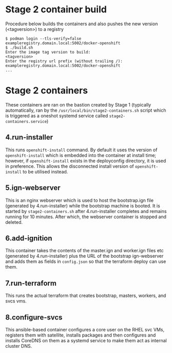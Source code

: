 # Stage 2 container build

Procedure below builds the containers and also pushes the new version (\<tagversion\>) to a registry
  
```
$ podman login --tls-verify=false exampleregistry.domain.local:5002/docker-openshift
$ ./build.sh
Enter the image tag version to build:
<tagversion>
Enter the registry url prefix (without trailing /):
exampleregistry.domain.local:5002/docker-openshift
...
```

# Stage 2 containers

These containers are ran on the bastion created by Stage 1 (typically automatically, ran by the `/usr/local/bin/stage2-containers.sh` script which is triggered as a oneshot systemd service called `stage2-containers.service`)

## 4.run-installer
This runs `openshift-install` command. By default it uses the version of `openshift-install` which is embedded into the container at install time; however, if `openshift-install` exists in the deployconfig directory, it is used in preference. This allows the disconnected install version of `openshift-install` to be utilised instead.

## 5.ign-webserver
This is an nginx webserver which is used to host the bootstrap.ign file (generated by 4.run-installer) while the bootstrap machine is booted. It is started by `stage2-containers.sh` after 4.run-installer completes and remains running for 10 minutes. After which, the webserver container is stopped and deleted.

## 6.add-ignition
This container takes the contents of the master.ign and worker.ign files etc (generated by 4.run-installer) plus the URL of the bootstrap ign-webserver and adds them as fields in `config.json` so that the terraform deploy can use them.

## 7.run-terraform
This runs the actual terraform that creates bootstrap, masters, workers, and svcs vms. 

## 8.configure-svcs
This ansible-based container configures a core user on the RHEL svc VMs, registers them with satellite, installs packages and then configures and installs CoreDNS on them as a systemd service to make them act as internal cluster DNS.
